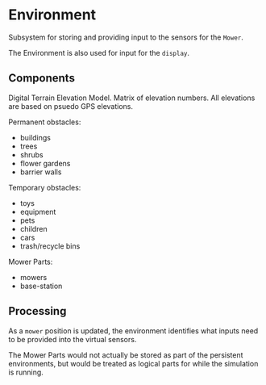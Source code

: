 # Environment #

Subsystem for storing and providing input to the sensors for the `Mower`.

The Environment is also used for input for the `display`.

## Components ##

Digital Terrain Elevation Model. Matrix of elevation numbers.  All elevations are based on psuedo GPS elevations.

Permanent obstacles:

* buildings
* trees
* shrubs
* flower gardens
* barrier walls

Temporary obstacles:

* toys
* equipment
* pets
* children
* cars
* trash/recycle bins

Mower Parts:

* mowers
* base-station

## Processing ##

As a `mower` position is updated, the environment identifies what inputs need to be provided into the virtual sensors.

The Mower Parts would not actually be stored as part of the persistent environments, but would be treated as logical parts for while the simulation is running.
